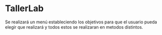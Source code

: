 # TallerLab
Se realizará un menú estableciendo los objetivos para que el usuario pueda elegir que realizará y todos estos se realizaran en metodos distintos.
